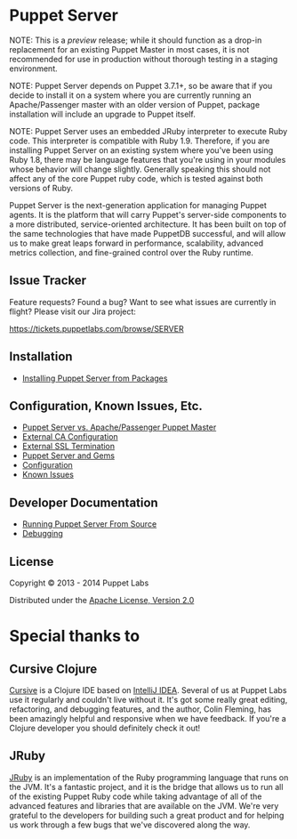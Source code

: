 # Puppet Server

NOTE: This is a *preview* release; while it should function as a drop-in replacement
for an existing Puppet Master in most cases, it is not recommended for use in
production without thorough testing in a staging environment.

NOTE: Puppet Server depends on Puppet 3.7.1+, so be aware that if you decide to
install it on a system where you are currently running an Apache/Passenger master
with an older version of Puppet, package installation will include an upgrade to
Puppet itself.

NOTE: Puppet Server uses an embedded JRuby interpreter to execute Ruby code.  This
interpreter is compatible with Ruby 1.9.  Therefore, if you are installing
Puppet Server on an existing system where you've been using Ruby 1.8, there may
be language features that you're using in your modules whose behavior will change
slightly.  Generally speaking this should not affect any of the core Puppet ruby
code, which is tested against both versions of Ruby.

Puppet Server is the next-generation application for managing Puppet agents.
It is the platform that will carry Puppet's server-side components to a more
distributed, service-oriented architecture.  It has been built on top of the
same technologies that have made PuppetDB successful, and will allow us to make
great leaps forward in performance, scalability, advanced metrics collection,
and fine-grained control over the Ruby runtime.

Issue Tracker
-----

Feature requests?  Found a bug?  Want to see what issues are currently in flight?  Please visit our Jira project:

https://tickets.puppetlabs.com/browse/SERVER

Installation
-----

* [Installing Puppet Server from Packages](./documentation/install_from_packages.markdown)

Configuration, Known Issues, Etc.
-----

* [Puppet Server vs. Apache/Passenger Puppet Master](./documentation/puppetserver_vs_passenger.markdown)
* [External CA Configuration](./documentation/external_ca_configuration.markdown)
* [External SSL Termination](./documentation/external_ssl_termination.markdown)
* [Puppet Server and Gems](./documentation/gems.markdown)
* [Configuration](./documentation/configuration.markdown)
* [Known Issues](./documentation/known_issues.markdown)

Developer Documentation
-----

* [Running Puppet Server From Source](./documentation/dev_running_from_source.markdown)
* [Debugging](./documentation/dev_debugging.markdown)

## License

Copyright © 2013 - 2014 Puppet Labs

Distributed under the [Apache License, Version 2.0](http://www.apache.org/licenses/LICENSE-2.0.html)

# Special thanks to

## Cursive Clojure

[Cursive](https://cursiveclojure.com/) is a Clojure IDE based on
[IntelliJ IDEA](http://www.jetbrains.com/idea/download/index.html).  Several of
us at Puppet Labs use it regularly and couldn't live without it.  It's got
some really great editing, refactoring, and debugging features, and the author,
Colin Fleming, has been amazingly helpful and responsive when we have feedback.
If you're a Clojure developer you should definitely check it out!

## JRuby

[JRuby](http://jruby.org/) is an implementation of the Ruby programming language
that runs on the JVM.  It's a fantastic project, and it is the bridge that allows
us to run all of the existing Puppet Ruby code while taking advantage of all of
the advanced features and libraries that are available on the JVM.  We're very
grateful to the developers for building such a great product and for helping us
work through a few bugs that we've discovered along the way.

[leiningen]: https://github.com/technomancy/leiningen

